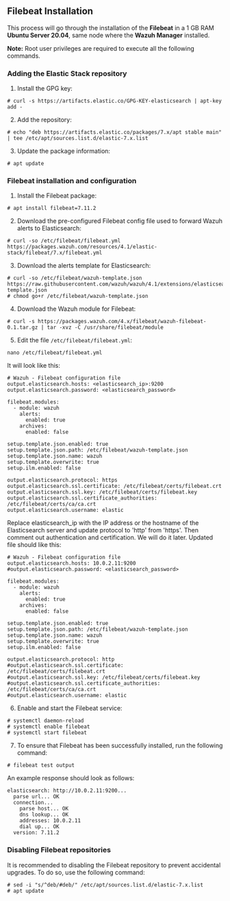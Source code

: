 ## Filebeat Installation
This process will go through the installation of the **Filebeat** in a 1 GB RAM **Ubuntu Server 20.04**, same node where the **Wazuh Manager** installed.

**Note:** Root user privileges are required to execute all the following commands.

### Adding the Elastic Stack repository
1. Install the GPG key:
```shell
# curl -s https://artifacts.elastic.co/GPG-KEY-elasticsearch | apt-key add -
```
2. Add the repository:
```shell
# echo "deb https://artifacts.elastic.co/packages/7.x/apt stable main" | tee /etc/apt/sources.list.d/elastic-7.x.list
```
3. Update the package information:
```shell
# apt update
```

### Filebeat installation and configuration
1. Install the Filebeat package:
```shell
# apt install filebeat=7.11.2
```
2. Download the pre-configured Filebeat config file used to forward Wazuh alerts to Elasticsearch:
```shell
# curl -so /etc/filebeat/filebeat.yml https://packages.wazuh.com/resources/4.1/elastic-stack/filebeat/7.x/filebeat.yml
```
3. Download the alerts template for Elasticsearch:
```shell
# curl -so /etc/filebeat/wazuh-template.json https://raw.githubusercontent.com/wazuh/wazuh/4.1/extensions/elasticsearch/7.x/wazuh-template.json
# chmod go+r /etc/filebeat/wazuh-template.json
```
4. Download the Wazuh module for Filebeat:
```shell
# curl -s https://packages.wazuh.com/4.x/filebeat/wazuh-filebeat-0.1.tar.gz | tar -xvz -C /usr/share/filebeat/module
```
5. Edit the file `/etc/filebeat/filebeat.yml`:
```shell
nano /etc/filebeat/filebeat.yml
```
It will look like this:

```console
# Wazuh - Filebeat configuration file
output.elasticsearch.hosts: <elasticsearch_ip>:9200
output.elasticsearch.password: <elasticsearch_password>

filebeat.modules:
  - module: wazuh
    alerts:
      enabled: true
    archives:
      enabled: false

setup.template.json.enabled: true
setup.template.json.path: /etc/filebeat/wazuh-template.json
setup.template.json.name: wazuh
setup.template.overwrite: true
setup.ilm.enabled: false

output.elasticsearch.protocol: https
output.elasticsearch.ssl.certificate: /etc/filebeat/certs/filebeat.crt
output.elasticsearch.ssl.key: /etc/filebeat/certs/filebeat.key
output.elasticsearch.ssl.certificate_authorities: /etc/filebeat/certs/ca/ca.crt
output.elasticsearch.username: elastic
```

Replace elasticsearch_ip with the IP address or the hostname of the Elasticsearch server and update protocol to 'http' from 'https'. Then comment out authentication and certification. We will do it later. Updated file should like this:

```shell
# Wazuh - Filebeat configuration file
output.elasticsearch.hosts: 10.0.2.11:9200
#output.elasticsearch.password: <elasticsearch_password>

filebeat.modules:
  - module: wazuh
    alerts:
      enabled: true
    archives:
      enabled: false

setup.template.json.enabled: true
setup.template.json.path: /etc/filebeat/wazuh-template.json
setup.template.json.name: wazuh
setup.template.overwrite: true
setup.ilm.enabled: false

output.elasticsearch.protocol: http
#output.elasticsearch.ssl.certificate: /etc/filebeat/certs/filebeat.crt
#output.elasticsearch.ssl.key: /etc/filebeat/certs/filebeat.key
#output.elasticsearch.ssl.certificate_authorities: /etc/filebeat/certs/ca/ca.crt
#output.elasticsearch.username: elastic
```

6. Enable and start the Filebeat service:
```shell
# systemctl daemon-reload
# systemctl enable filebeat
# systemctl start filebeat
```
7. To ensure that Filebeat has been successfully installed, run the following command:
```shell
# filebeat test output
```

An example response should look as follows:

```consol
elasticsearch: http://10.0.2.11:9200...
  parse url... OK
  connection...
    parse host... OK
    dns lookup... OK
    addresses: 10.0.2.11
    dial up... OK
  version: 7.11.2
```

### Disabling Filebeat repositories
It is recommended to disabling the Filebeat repository to prevent accidental upgrades. To do so, use the following command:
```shell
# sed -i "s/^deb/#deb/" /etc/apt/sources.list.d/elastic-7.x.list
# apt update
```
